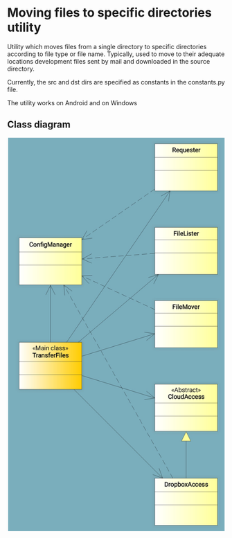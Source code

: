 # Moving files to specific directories utility
Utility which moves files from a single directory to specific directories according to file type or file name. Typically, used to move to their adequate locations development files sent by mail and downloaded in the source directory.

Currently, the src and dst dirs are specified as constants in the constants.py file.

The utility works on Android and on Windows 

## Class diagram
<p align="center">
  <img src="images/class_diagram.jpg" width="500" title="Class diagram">
</p>
